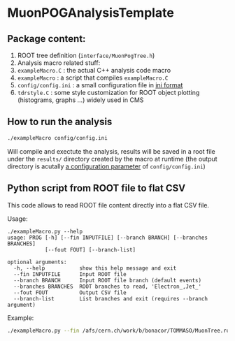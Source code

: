 # MuonPOGAnalysisTemplate

## Package content:

1. ROOT tree definition (`interface/MuonPogTree.h`)
1. Analysis macro related stuff:
  1. `exampleMacro.C` : the actual C++ analysis code macro
  1. `exampleMacro`   : a script that compiles `exampleMacro.C`
  1. `config/config.ini` : a small configuration file in [ini format](https://en.wikipedia.org/wiki/INI_file)
  1. `tdrstyle.C` : some style customization for ROOT object plotting (histograms, graphs ...) widely used in CMS 
 
## How to run the analysis

```bash
./exampleMacro config/config.ini
```

Will compile and exectute the analysis, results will be saved in a root file under the `results/` directory created by the macro at runtime (the output directory is acutally [a configuration parameter](https://github.com/battibass/MuonPOGAnalysisTemplate/blob/master/config/config.ini) of `config/config.ini`)

## Python script from ROOT file to flat CSV
This code allows to read ROOT file content directly into a flat CSV file.

Usage:
```
./exampleMacro.py --help
usage: PROG [-h] [--fin INPUTFILE] [--branch BRANCH] [--branches BRANCHES]
            [--fout FOUT] [--branch-list]

optional arguments:
  -h, --help           show this help message and exit
  --fin INPUTFILE      Input ROOT file
  --branch BRANCH      Input ROOT file branch (default events)
  --branches BRANCHES  ROOT branches to read, 'Electron_,Jet_'
  --fout FOUT          Output CSV file
  --branch-list        List branches and exit (requires --branch argument)

```
Example:
```bash
./exampleMacro.py --fin /afs/cern.ch/work/b/bonacor/TOMMASO/MuonTree.root --branch MuonPogTree/MUONPOGTREE --branches "dtPrimitive.id_r,dtPrimitive.id_eta,dtPrimitive.id_phi,dtPrimitive.bxTrackFinder(),dtPrimitive.phiGlb(),genParticle.pt"
```

